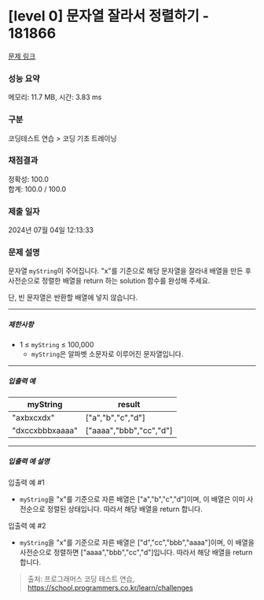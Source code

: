 # [level 0] 문자열 잘라서 정렬하기 - 181866 

[문제 링크](https://school.programmers.co.kr/learn/courses/30/lessons/181866) 

### 성능 요약

메모리: 11.7 MB, 시간: 3.83 ms

### 구분

코딩테스트 연습 > 코딩 기초 트레이닝

### 채점결과

정확성: 100.0<br/>합계: 100.0 / 100.0

### 제출 일자

2024년 07월 04일 12:13:33

### 문제 설명

<p>문자열 <code>myString</code>이 주어집니다. "x"를 기준으로 해당 문자열을 잘라내 배열을 만든 후 사전순으로 정렬한 배열을 return 하는 solution 함수를 완성해 주세요.</p>

<p>단, 빈 문자열은 반환할 배열에 넣지 않습니다.</p>

<hr>

<h5>제한사항</h5>

<ul>
<li>1 ≤ <code>myString</code> ≤ 100,000

<ul>
<li><code>myString</code>은 알파벳 소문자로 이루어진 문자열입니다.</li>
</ul></li>
</ul>

<hr>

<h5>입출력 예</h5>
<table class="table">
        <thead><tr>
<th>myString</th>
<th>result</th>
</tr>
</thead>
        <tbody><tr>
<td>"axbxcxdx"</td>
<td>["a","b","c","d"]</td>
</tr>
<tr>
<td>"dxccxbbbxaaaa"</td>
<td>["aaaa","bbb","cc","d"]</td>
</tr>
</tbody>
      </table>
<hr>

<h5>입출력 예 설명</h5>

<p>입출력 예 #1</p>

<ul>
<li><code>myString</code>을 "x"를 기준으로 자른 배열은 ["a","b","c","d"]이며, 이 배열은 이미 사전순으로 정렬된 상태입니다. 따라서 해당 배열을 return 합니다.</li>
</ul>

<p>입출력 예 #2</p>

<ul>
<li><code>myString</code>을 "x"를 기준으로 자른 배열은 ["d","cc","bbb","aaaa"]이며, 이 배열을 사전순으로 정렬하면 ["aaaa","bbb","cc","d"]입니다. 따라서 해당 배열을 return 합니다.</li>
</ul>


> 출처: 프로그래머스 코딩 테스트 연습, https://school.programmers.co.kr/learn/challenges